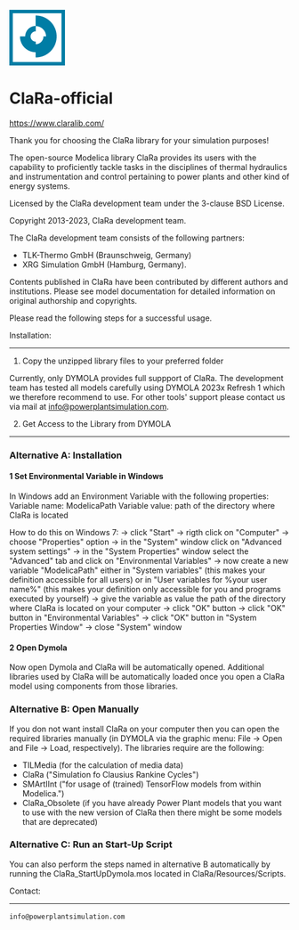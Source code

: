 <p><img src="ClaRa\Resources\Images\ClaRa-Logo.png" width="100"<\p>

# ClaRa-official

https://www.claralib.com/

Thank you for choosing the ClaRa library for your simulation purposes!

The open-source Modelica library ClaRa provides its users with the capability to proficiently tackle tasks in the disciplines of thermal hydraulics and instrumentation and control pertaining to power plants and other kind of energy systems.

Licensed by the ClaRa development team under the 3-clause BSD License.

Copyright  2013-2023, ClaRa development team.

The ClaRa development team consists of the following partners: 
* TLK-Thermo GmbH (Braunschweig, Germany)
* XRG Simulation GmbH (Hamburg, Germany).

Contents published in ClaRa have been contributed by different authors and institutions. Please see model documentation for detailed information on original authorship and copyrights.

Please read the following steps for a successful usage.



Installation:
******************************

1. Copy the unzipped library files to your preferred folder

Currently, only DYMOLA provides full suppport of ClaRa. The development team has tested all models carefully using DYMOLA 2023x Refresh 1 which we therefore recommend to use. For other tools' support please contact us via mail at info@powerplantsimulation.com.  


2. Get Access to the Library from DYMOLA
----------------------------------------

### Alternative A: Installation

#### 1 Set Environmental Variable in Windows
In Windows add an Environment Variable with the following properties:
Variable name:	ModelicaPath
Variable value:	path of the directory where ClaRa is located

How to do this on Windows 7:
→ click "Start" 
→ rigth click on "Computer" 
→ choose "Properties" option
→ in the "System" window click on "Advanced system settings" 
→ in the "System Properties" window select the "Advanced" tab 
	and click on "Environmental Variables"
→ now create a  new variable "ModelicaPath" either in "System variables" (this makes your definition accessible for all users) or in "User variables for %your user name%" (this makes your definition only accessible for you and programs executed by yourself)
→ give the variable as value the path of the directory where ClaRa is located on your computer
→ click "OK" button 
→ click "OK" button in "Environmental Variables"
→ click "OK" button in "System Properties Window"
→ close "System" window

#### 2 Open Dymola
Now open Dymola and ClaRa will be automatically opened. Additional libraries used by ClaRa will be automatically loaded once you open a ClaRa model using components from those libraries. 

### Alternative B: Open Manually

If you don not want install ClaRa on your computer then you can open the required libraries manually (in DYMOLA via the graphic menu: File → Open and File → Load, respectively). The libraries require are the following:
* TILMedia (for the calculation of media data)
* ClaRa ("Simulation fo Clausius Rankine Cycles")
* SMArtIInt ("for usage of (trained) TensorFlow models from within Modelica.")
* ClaRa_Obsolete (if you have already Power Plant models that you want to use with the new version of ClaRa then there might be some models that are deprecated)

### Alternative C: Run an Start-Up Script
You can also perform the steps named in alternative B automatically by running the ClaRa_StartUpDymola.mos located in ClaRa/Resources/Scripts.

	
Contact:	
******************************
	info@powerplantsimulation.com
